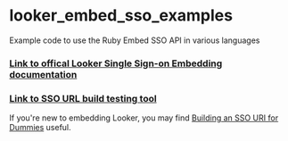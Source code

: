 looker_embed_sso_examples
===================
Example code to use the Ruby Embed SSO API in various languages

 ### [Link to offical Looker Single Sign-on Embedding documentation](https://docs.looker.com/reference/embedding/sso-embed)
 
 ### [Link to SSO URL build testing tool](https://fabio-looker.github.io/looker_sso_tool)

If you're new to embedding Looker, you may find [Building an SSO URI for Dummies](https://dig.looker.com/t/building-an-sso-uri-for-dummies/2139) useful.
